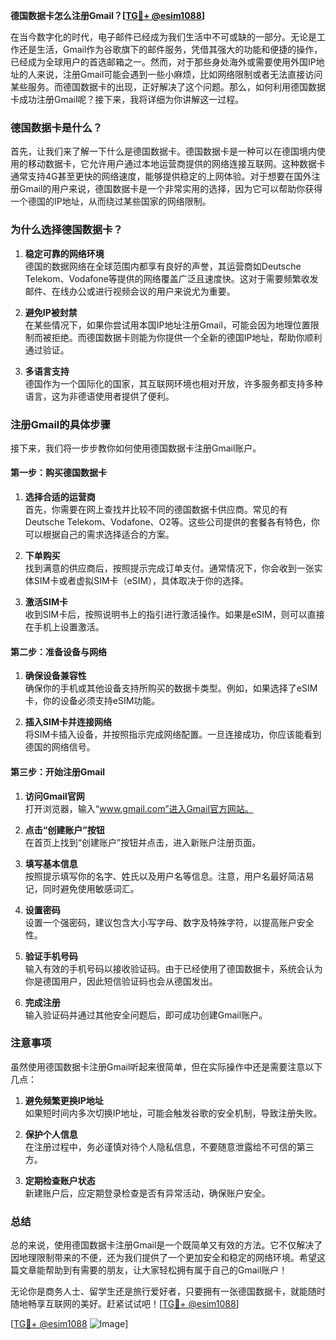 **德国数据卡怎么注册Gmail？[[TG💪+ @esim1088](https://t.me/s/esim1088)]**

在当今数字化的时代，电子邮件已经成为我们生活中不可或缺的一部分。无论是工作还是生活，Gmail作为谷歌旗下的邮件服务，凭借其强大的功能和便捷的操作，已经成为全球用户的首选邮箱之一。然而，对于那些身处海外或需要使用外国IP地址的人来说，注册Gmail可能会遇到一些小麻烦，比如网络限制或者无法直接访问某些服务。而德国数据卡的出现，正好解决了这个问题。那么，如何利用德国数据卡成功注册Gmail呢？接下来，我将详细为你讲解这一过程。

### 德国数据卡是什么？

首先，让我们来了解一下什么是德国数据卡。德国数据卡是一种可以在德国境内使用的移动数据卡，它允许用户通过本地运营商提供的网络连接互联网。这种数据卡通常支持4G甚至更快的网络速度，能够提供稳定的上网体验。对于想要在国外注册Gmail的用户来说，德国数据卡是一个非常实用的选择，因为它可以帮助你获得一个德国的IP地址，从而绕过某些国家的网络限制。

### 为什么选择德国数据卡？

1. **稳定可靠的网络环境**  
   德国的数据网络在全球范围内都享有良好的声誉，其运营商如Deutsche Telekom、Vodafone等提供的网络覆盖广泛且速度快。这对于需要频繁收发邮件、在线办公或进行视频会议的用户来说尤为重要。

2. **避免IP被封禁**  
   在某些情况下，如果你尝试用本国IP地址注册Gmail，可能会因为地理位置限制而被拒绝。而德国数据卡则能为你提供一个全新的德国IP地址，帮助你顺利通过验证。

3. **多语言支持**  
   德国作为一个国际化的国家，其互联网环境也相对开放，许多服务都支持多种语言，这为非德语使用者提供了便利。

### 注册Gmail的具体步骤

接下来，我们将一步步教你如何使用德国数据卡注册Gmail账户。

#### 第一步：购买德国数据卡

1. **选择合适的运营商**  
   首先，你需要在网上查找并比较不同的德国数据卡供应商。常见的有Deutsche Telekom、Vodafone、O2等。这些公司提供的套餐各有特色，你可以根据自己的需求选择适合的方案。

2. **下单购买**  
   找到满意的供应商后，按照提示完成订单支付。通常情况下，你会收到一张实体SIM卡或者虚拟SIM卡（eSIM），具体取决于你的选择。

3. **激活SIM卡**  
   收到SIM卡后，按照说明书上的指引进行激活操作。如果是eSIM，则可以直接在手机上设置激活。

#### 第二步：准备设备与网络

1. **确保设备兼容性**  
   确保你的手机或其他设备支持所购买的数据卡类型。例如，如果选择了eSIM卡，你的设备必须支持eSIM功能。

2. **插入SIM卡并连接网络**  
   将SIM卡插入设备，并按照指示完成网络配置。一旦连接成功，你应该能看到德国的网络信号。

#### 第三步：开始注册Gmail

1. **访问Gmail官网**  
   打开浏览器，输入“www.gmail.com”进入Gmail官方网站。

2. **点击“创建账户”按钮**  
   在首页上找到“创建账户”按钮并点击，进入新账户注册页面。

3. **填写基本信息**  
   按照提示填写你的名字、姓氏以及用户名等信息。注意，用户名最好简洁易记，同时避免使用敏感词汇。

4. **设置密码**  
   设置一个强密码，建议包含大小写字母、数字及特殊字符，以提高账户安全性。

5. **验证手机号码**  
   输入有效的手机号码以接收验证码。由于已经使用了德国数据卡，系统会认为你是德国用户，因此短信验证码也会从德国发出。

6. **完成注册**  
   输入验证码并通过其他安全问题后，即可成功创建Gmail账户。

### 注意事项

虽然使用德国数据卡注册Gmail听起来很简单，但在实际操作中还是需要注意以下几点：

1. **避免频繁更换IP地址**  
   如果短时间内多次切换IP地址，可能会触发谷歌的安全机制，导致注册失败。

2. **保护个人信息**  
   在注册过程中，务必谨慎对待个人隐私信息，不要随意泄露给不可信的第三方。

3. **定期检查账户状态**  
   新建账户后，应定期登录检查是否有异常活动，确保账户安全。

### 总结

总的来说，使用德国数据卡注册Gmail是一个既简单又有效的方法。它不仅解决了因地理限制带来的不便，还为我们提供了一个更加安全和稳定的网络环境。希望这篇文章能帮助到有需要的朋友，让大家轻松拥有属于自己的Gmail账户！

无论你是商务人士、留学生还是旅行爱好者，只要拥有一张德国数据卡，就能随时随地畅享互联网的美好。赶紧试试吧！[[TG💪+ @esim1088](https://t.me/s/esim1088)]

[[TG💪+ @esim1088](https://t.me/s/esim1088) ![Image](https://i.postimg.cc/4NQfJmqS/Snipaste-2025-05-13-00-14-12.png)]